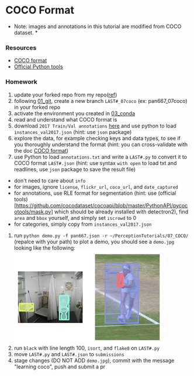 # COCO Format
* Note: images and annotations in this tutorial are modified from COCO dataset. *

### Resources
 - [COCO format](https://cocodataset.org/#format-data)
 - [Official Python tools](https://github.com/cocodataset/cocoapi/tree/master/PythonAPI/pycocotools)

### Homework
 1. update your forked repo from my repo([ref](https://docs.github.com/en/pull-requests/collaborating-with-pull-requests/working-with-forks/syncing-a-fork))
 1. following [01_git](../01_git/), create a new branch `LAST#_07coco` (ex: pan667_07coco) in your forked repo
 1. activate the environment you created in [03_conda](../03_conda/)
 1. read and understand what COCO format is
 1. download `2017 Train/Val annotations` [here](https://cocodataset.org/#download) and use python to load `instances_val2017.json` (hint: use `json` package)
 1. explore the data, for example checking keys and data types, to see if you thoroughly understand the format (hint: you can cross-validate with the doc [COCO format](https://cocodataset.org/#format-data))
 1. use Python to load `annotations.txt` and write a `LAST#.py` to convert it to COCO format `LAST#.json` (hint: use syntax `with open` to load txt and readlines, use `json` package to save the result file)
  - don't need to care about `info`
  - for images, ignore `license`, `flickr_url`, `coco_url`, and `date_captured`
  - for annotations, use RLE format for segmentation (hint: use (official tools)[https://github.com/cocodataset/cocoapi/blob/master/PythonAPI/pycocotools/mask.py] which should be already installed with detectron2), find `area` and `bbox` yourself, and simply set `iscrowd` to 0
  - for categories, simply copy from `instances_val2017.json`
1. run `python demo.py -f pan667.json -r ~/PerceptionTutorials/07_COCO/` (repalce with your path) to plot a demo, you should see a `demo.jpg` looking like the following: ![demo.jpg](sample.jpg)
1. run `black` with line length 100, `isort`, and `flake8` on `LAST#.py`
1. move `LAST#.py` and `LAST#.json` to `submissions`
1. stage changes (DO NOT ADD `demo.jpg`), commit with the message "learning coco", push and submit a pr
